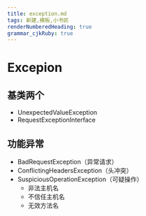 ```yaml
---
title: exception.md
tags: 新建,模板,小书匠
renderNumberedHeading: true
grammar_cjkRuby: true
---
```

# Excepion

 ## 基类两个

- UnexpectedValueException
- RequestExceptionInterface

## 功能异常

- BadRequestException（异常请求）
- ConflictingHeadersException（头冲突） 
- SuspiciousOperationException（可疑操作）
	- 非法主机名
	- 不信任主机名
	- 无效方法名

